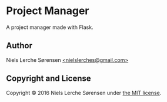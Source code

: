 # Project Manager
A project manager made with Flask.

## Author
Niels Lerche Sørensen [\<nielslerches@gmail.com\>](mailto:nielslerches@gmail.com)

## Copyright and License
Copyright © 2016 Niels Lerche Sørensen under [the MIT license](https://github.com/nielslerche/project-manager/blob/master/LICENSE).
